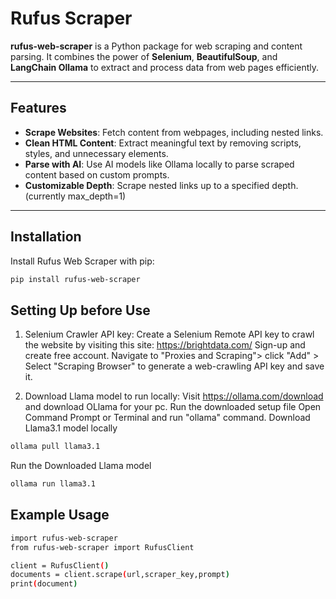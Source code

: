 # Rufus Scraper

**rufus-web-scraper** is a Python package for web scraping and content parsing. It combines the power of **Selenium**, **BeautifulSoup**, and **LangChain Ollama** to extract and process data from web pages efficiently.

---

## Features
- **Scrape Websites**: Fetch content from webpages, including nested links.
- **Clean HTML Content**: Extract meaningful text by removing scripts, styles, and unnecessary elements.
- **Parse with AI**: Use AI models like Ollama locally to parse scraped content based on custom prompts.
- **Customizable Depth**: Scrape nested links up to a specified depth. (currently max_depth=1)

---

## Installation

Install Rufus Web Scraper with pip:

```bash
pip install rufus-web-scraper
```

## Setting Up before Use

1) Selenium Crawler API key:
Create a Selenium Remote API key to crawl the website by visiting this site: https://brightdata.com/
Sign-up and create free account.
Navigate to "Proxies and Scraping"> click "Add" > Select "Scraping Browser" to generate a web-crawling API key and save it.

2) Download Llama model to run locally:
Visit https://ollama.com/download and download OLlama for your pc.
Run the downloaded setup file
Open Command Prompt or Terminal and run "ollama" command.
Download Llama3.1 model locally
```bash 
ollama pull llama3.1
```
Run the Downloaded Llama model
```bash
ollama run llama3.1
```

## Example Usage

```bash
import rufus-web-scraper
from rufus-web-scraper import RufusClient

client = RufusClient()
documents = client.scrape(url,scraper_key,prompt)
print(document)
```


